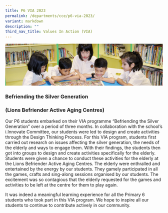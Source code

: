 ```yaml
---
title: P6 VIA 2023
permalink: /departments/cce/p6-via-2023/
variant: markdown
description: ""
third_nav_title: Values In Action (VIA)
---
```

![](/images/banner.gif)

### Befriending the Silver Generation<br>
### (Lions Befriender Active Aging Centres)

Our P6 students embarked on their VIA programme “Befriending the Silver Generation” over a period of three months. In collaboration with the school’s i.Innovate Committee, our students were led to design and create activities through the Design Thinking Process. For this VIA program, students first carried out research on issues affecting the silver generation, the needs of the elderly and ways to engage them. With their findings, the students then got into groups to design and create activities specifically for the elderly. Students were given a chance to conduct these activities for the elderly at the Lions Befriender Active Aging Centres. The elderly were enthralled and entertained by the energy by our students. They gamely participated in all the games, crafts and sing-along sessions organised by our students. The excitement was so contagious that the elderly requested for the games and activities to be left at the centre for them to play again.

It was indeed a meaningful learning experience for all the Primary 6 students who took part in this VIA program. We hope to inspire all our students to continue to contribute actively in our community.